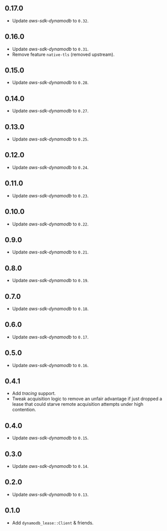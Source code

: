 ## 0.17.0
* Update _aws-sdk-dynamodb_ to `0.32`.

## 0.16.0
* Update _aws-sdk-dynamodb_ to `0.31`.
* Remove feature `native-tls` (removed upstream).

## 0.15.0
* Update _aws-sdk-dynamodb_ to `0.28`.

## 0.14.0
* Update _aws-sdk-dynamodb_ to `0.27`.

## 0.13.0
* Update _aws-sdk-dynamodb_ to `0.25`.

## 0.12.0
* Update _aws-sdk-dynamodb_ to `0.24`.

## 0.11.0
* Update _aws-sdk-dynamodb_ to `0.23`.

## 0.10.0
* Update _aws-sdk-dynamodb_ to `0.22`.

## 0.9.0
* Update _aws-sdk-dynamodb_ to `0.21`.

## 0.8.0
* Update _aws-sdk-dynamodb_ to `0.19`.

## 0.7.0
* Update _aws-sdk-dynamodb_ to `0.18`.

## 0.6.0
* Update _aws-sdk-dynamodb_ to `0.17`.

## 0.5.0
* Update _aws-sdk-dynamodb_ to `0.16`.

## 0.4.1
* Add _tracing_ support.
* Tweak acquisition logic to remove an unfair advantage if just dropped a lease that could
  starve remote acquisition attempts under high contention.

## 0.4.0
* Update _aws-sdk-dynamodb_ to `0.15`.

## 0.3.0
* Update _aws-sdk-dynamodb_ to `0.14`.

## 0.2.0
* Update _aws-sdk-dynamodb_ to `0.13`.

## 0.1.0
* Add `dynamodb_lease::Client` & friends.

